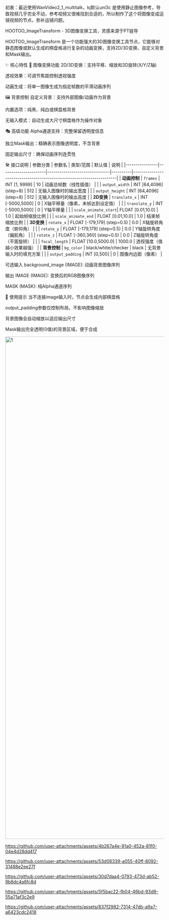 初衷：最近使用WanVideo2_1_multitalk，kj默认uni3c 是使用静止图像参考，导致视频几乎完全不动，参考视频又很难找到合适的，所以制作了这个将图像变成运镜视频的节点，弥补运镜问题。

HOOTOO_ImageTransform - 3D图像变换工具，灵感来源于PT娃导

HOOTOO_ImageTransform 是一个功能强大的3D图像变换工具节点，它能够对静态图像或默认生成的棋盘格进行复杂的动画变换，支持2D/3D变换、自定义背景和Mask输出。

✨ 核心特性
🎨 图像变换功能
2D/3D变换：支持平移、缩放和3D旋转(X/Y/Z轴)

透视效果：可调节焦距控制透视强度

动画生成：将单一图像生成为指定帧数的平滑动画序列

🖼️ 背景控制
自定义背景：支持外部图像/动画作为背景

内置选项：纯黑、纯白或棋盘格背景

无输入模式：自动生成大尺寸棋盘格作为操作对象

🎭 高级功能
Alpha通道支持：完整保留透明度信息

独立Mask输出：精确表示图像透明度，不含背景

固定输出尺寸：确保动画序列连贯性

🛠️ 接口说明
| 参数分类       | 参数名               | 类型/范围                     | 默认值   | 说明                                                                 |
|----------------|----------------------|-------------------------------|----------|----------------------------------------------------------------------|
| **动画控制**   | `frames`             | INT [1, 9999]                | 10       | 动画总帧数（线性插值）                                               |
|                | `output_width`       | INT [64,4096] (step=8)       | 512      | 无输入图像时的输出宽度                                               |
|                | `output_height`      | INT [64,4096] (step=8)       | 512      | 无输入图像时的输出高度                                               |
| **2D变换**     | `translate_x`        | INT [-5000,5000]             | 0        | X轴平移量（像素，末帧达到设定值）                                    |
|                | `translate_y`        | INT [-5000,5000]             | 0        | Y轴平移量                                                            |
|                | `scale_animate_start`| FLOAT [0.01,10.0]            | 1.0      | 起始帧缩放比例                                                       |
|                | `scale_animate_end`  | FLOAT [0.01,10.0]            | 1.0      | 结束帧缩放比例                                                       |
| **3D变换**     | `rotate_x`           | FLOAT [-179,179] (step=0.5)  | 0.0      | X轴旋转角度（俯仰角）                                                |
|                | `rotate_y`           | FLOAT [-179,179] (step=0.5)  | 0.0      | Y轴旋转角度（偏航角）                                                |
|                | `rotate_z`           | FLOAT [-360,360] (step=0.5)  | 0.0      | Z轴旋转角度（平面旋转）                                              |
|                | `focal_length`       | FLOAT [10.0,5000.0]          | 1000.0   | 透视强度（值越小效果越强）                                           |
| **背景控制**   | `bg_color`           | black/white/checker          | black    | 无背景输入时的填充方案                                               |
|                | `output_padding`     | INT [0,500]                  | 0        | 图像内边距（像素）                                                   |

可选输入
background_image (IMAGE): 动画背景图像序列

输出
IMAGE (IMAGE): 变换后的RGB图像序列

MASK (MASK): 纯Alpha通道序列

📌 使用提示
当不连接image输入时，节点会生成内部棋盘格

output_padding参数仅控制布局，不影响图像缩放

背景图像会自动缩放以适应输出尺寸

Mask输出完全透明(0值)的背景区域，便于合成




<img width="1589" alt="1" src="https://github.com/user-attachments/assets/3292ae57-779e-41b2-b03c-55c8127de0b0" />

https://github.com/user-attachments/assets/4b267a4e-91a0-452a-81f0-04e4d28dd417   

https://github.com/user-attachments/assets/53d08339-a055-40ff-8092-31488e2ee27f

https://github.com/user-attachments/assets/30d7daa4-0793-473d-ab52-9b8dc4a6fc8d

https://github.com/user-attachments/assets/5f5bac22-fb04-46bd-93d9-55a71af3c2e9

https://github.com/user-attachments/assets/837f2982-7314-47db-a9a7-a6423cdc2418



